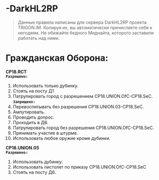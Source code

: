# -DarkHL2RP
> Данные правила написаны для сервера DarkHL2RP проекта TRIGON.IM. 
> Копируя их, вы автоматически причисляете себя к негодяям.
> Не обижайте бедного Миднайта, которого заставили работать над ними.

# Гражданская Оборона: 
**CP18.RCT**
<br>**`Разрешено:`**
1. Использовать только дубинку. 
2. Стоять на посту Д1 
3. Патрулировать город с разрешением CP18.UNION.OfC-CP18.SeC.
<br>**`Запрещено:`**
1. Перевоспитывать без разрешения CP18.UNION.03-CP18.SeC. 
2. Ампутировать. 
3. Проводить допрос.
4. Проходить в Д6. 
5. Патрулировать город без разрешения CP18.UNION.OfC-CP18.SeC.
6. Принимать участие в штурме.
7. Использовать любое оружие кроме дубинки.

**CP18.UNION.05**
<br>**`Разрешено:`**
1. Использовать дубинку. 
2. Использовать пистолет по приказу CP18.UNION.OfC-CP18.SeC 
3. Стоять на посту Д6. 
